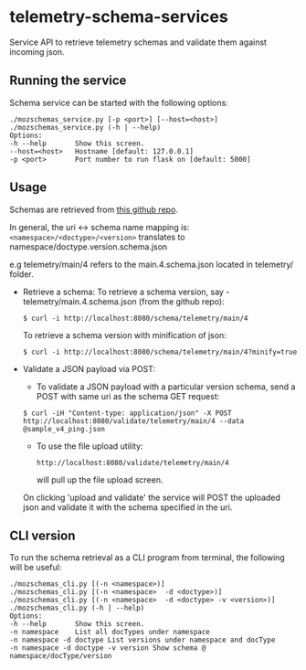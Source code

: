 # telemetry-schema-services
Service API to retrieve telemetry schemas and validate them against incoming json.
	
## Running the service ##

  Schema service can be started with the following options:

    ./mozschemas_service.py [-p <port>] [--host=<host>]
    ./mozschemas_service.py (-h | --help)
    Options:
    -h --help       Show this screen.
    --host=<host>   Hostname [default: 127.0.0.1]
    -p <port>       Port number to run flask on [default: 5000]


 
## Usage ##
  Schemas are retrieved from [this github repo](https://github.com/mozilla-services/mozilla-pipeline-schemas).
  
  
  In general, the uri <-> schema name mapping is:
  `<namespace>/<doctype>/<version>` translates to namespace/doctype.version.schema.json
  
  e.g telemetry/main/4 refers to the main.4.schema.json located in telemetry/ folder.
  

  * Retrieve a schema:
     To retrieve a schema version, say - telemetry/main.4.schema.json (from the github repo):

        $ curl -i http://localhost:8080/schema/telemetry/main/4
	 To retrieve a schema version with minification of json:
	 
        $ curl -i http://localhost:8080/schema/telemetry/main/4?minify=true
			
   
  * Validate a JSON payload via POST:
	  * To validate a JSON payload with a particular version schema, send a POST with same uri as the schema GET request:
	  
	  `$ curl -iH "Content-type: application/json" -X POST http://localhost:8080/validate/telemetry/main/4 --data @sample_v4_ping.json`
	  * To use the file upload utility:
	  
            http://localhost:8080/validate/telemetry/main/4
			
		will pull up the file upload screen.
		
		
   	On clicking 'upload and validate' the service will POST the uploaded json and validate it with the schema specified in the uri.

## CLI version
To run the schema retrieval as a CLI program from terminal, the following will be useful:

    ./mozschemas_cli.py [(-n <namespace>)]
    ./mozschemas_cli.py [(-n <namespace>  -d <doctype>)]
    ./mozschemas_cli.py [(-n <namespace>  -d <doctype> -v <version>)]
    ./mozschemas_cli.py (-h | --help)
    Options:
    -h --help       Show this screen.
    -n namespace    List all docTypes under namespace
    -n namespace -d doctype List versions under namespace and docType
    -n namespace -d doctype -v version Show schema @ namespace/docType/version